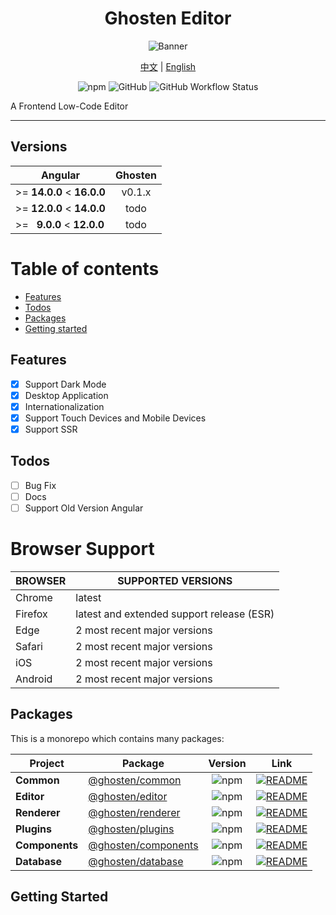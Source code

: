 <div align="center">

# Ghosten Editor

![Banner](https://user-images.githubusercontent.com/121630113/210319723-d0a2e574-4197-4379-a8c5-96e4b17c52b9.png)

[中文]() |
[English]()

![npm](https://img.shields.io/npm/v/@ghosten/common?logo=npm)
![GitHub](https://img.shields.io/github/license/GhostenEditor/ghosten)
![GitHub Workflow Status](https://img.shields.io/github/actions/workflow/status/GhostenEditor/ghosten/release.yml)

</div>


A Frontend Low-Code Editor

---

## Versions

| Angular                            | Ghosten |
|------------------------------------|:-------:|
| \>= **14.0.0** \< **16.0.0**       | v0.1.x  |
| \>= **12.0.0** \< **14.0.0**       |  todo   |
| \>= &nbsp; **9.0.0** \< **12.0.0** |  todo   |

Table of contents
=================

* [Features](#features)
* [Todos](#Todos)
* [Packages](#Packages)
* [Getting started](#getting-started)

## Features

- [x] Support Dark Mode
- [x] Desktop Application
- [x] Internationalization
- [x] Support Touch Devices and Mobile Devices
- [x] Support SSR

## Todos

- [ ] Bug Fix
- [ ] Docs
- [ ] Support Old Version Angular

# Browser	Support 
| BROWSER  | 	SUPPORTED VERSIONS                        |
|----------|--------------------------------------------|
| Chrome   | 	latest                                    |
| Firefox  | 	latest and extended support release (ESR) |
| Edge     | 	2 most recent major versions              |
| Safari   | 	2 most recent major versions              |
| iOS      | 	2 most recent major versions              |
| Android	 | 2 most recent major versions               |

## Packages

This is a monorepo which contains many packages:

| Project        | Package                                                                  |                              Version                              | Link                                                                                  |
|----------------|--------------------------------------------------------------------------|:-----------------------------------------------------------------:|---------------------------------------------------------------------------------------|
| **Common**     | [@ghosten/common](https://www.npmjs.com/package/@ghosten/common)         |   ![npm](https://img.shields.io/npm/v/@ghosten/common?logo=npm)   | [![README](https://img.shields.io/badge/README-green)](projects/common/README.md)     |
| **Editor**     | [@ghosten/editor](https://www.npmjs.com/package/@ghosten/editor)         |   ![npm](https://img.shields.io/npm/v/@ghosten/editor?logo=npm)   | [![README](https://img.shields.io/badge/README-green)](projects/editor/README.md)     |
| **Renderer**   | [@ghosten/renderer](https://www.npmjs.com/package/@ghosten/renderer)     |  ![npm](https://img.shields.io/npm/v/@ghosten/renderer?logo=npm)  | [![README](https://img.shields.io/badge/README-green)](projects/renderer/README.md)   |
| **Plugins**    | [@ghosten/plugins](https://www.npmjs.com/package/@ghosten/plugins)       |  ![npm](https://img.shields.io/npm/v/@ghosten/plugins?logo=npm)   | [![README](https://img.shields.io/badge/README-green)](projects/plugins/README.md)    |
| **Components** | [@ghosten/components](https://www.npmjs.com/package/@ghosten/components) | ![npm](https://img.shields.io/npm/v/@ghosten/components?logo=npm) | [![README](https://img.shields.io/badge/README-green)](projects/components/README.md) |
| **Database**   | [@ghosten/database](https://www.npmjs.com/package/@ghosten/database)     |  ![npm](https://img.shields.io/npm/v/@ghosten/database?logo=npm)  | [![README](https://img.shields.io/badge/README-green)](projects/database/README.md)   |

## Getting Started

